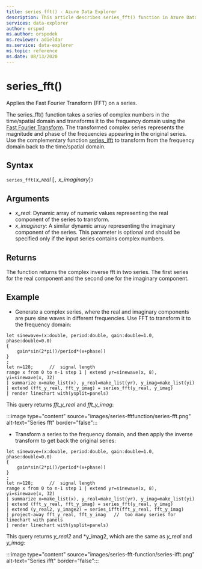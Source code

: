 ```yaml
---
title: series_fft() - Azure Data Explorer
description: This article describes series_fft() function in Azure Data Explorer.
services: data-explorer
author: orspod
ms.author: orspodek
ms.reviewer: adieldar
ms.service: data-explorer
ms.topic: reference
ms.date: 08/13/2020
---
```

# series_fft()

Applies the Fast Fourier Transform (FFT) on a series.  

The series_fft() function takes a series of complex numbers in the time/spatial domain and transforms it to the frequency domain using the [Fast Fourier Transform](https://en.wikipedia.org/wiki/Fast_Fourier_transform). The transformed complex series represents the magnitude and phase of the frequencies appearing in the original series. Use the complementary function [series_ifft](series-ifftfunction.md) to transform from the frequency domain back to the time/spatial domain.

## Syntax

`series_fft(`*x_real* [`,` *x_imaginary*]`)`

## Arguments

* *x_real*: Dynamic array of numeric values representing the real component of the series to transform.
* *x_imaginary*: A similar dynamic array representing the imaginary component of the series. This parameter is optional and should be specified only if the input series contains complex numbers.

## Returns

The function returns the complex inverse fft in two series. The first series for the real component and the second one for the imaginary component.

## Example

* Generate a complex series, where the real and imaginary components are pure sine waves in different frequencies. Use FFT to transform it to the frequency domain:

<!-- csl: https://help.kusto.windows.net:443/Samples -->
```kusto
let sinewave=(x:double, period:double, gain:double=1.0, phase:double=0.0)
{
    gain*sin(2*pi()/period*(x+phase))
}
;
let n=128;      //  signal length
range x from 0 to n-1 step 1 | extend yr=sinewave(x, 8), yi=sinewave(x, 32)
| summarize x=make_list(x), y_real=make_list(yr), y_imag=make_list(yi)
| extend (fft_y_real, fft_y_imag) = series_fft(y_real, y_imag)
| render linechart with(ysplit=panels)
```

This query returns *fft_y_real* and *fft_y_imag*:  

:::image type="content" source="images/series-fftfunction/series-fft.png" alt-text="Series fft" border="false":::

* Transform a series to the frequency domain, and then apply the inverse transform to get back the original series:

<!-- csl: https://help.kusto.windows.net:443/Samples -->
```kusto
let sinewave=(x:double, period:double, gain:double=1.0, phase:double=0.0)
{
    gain*sin(2*pi()/period*(x+phase))
}
;
let n=128;      //  signal length
range x from 0 to n-1 step 1 | extend yr=sinewave(x, 8), yi=sinewave(x, 32)
| summarize x=make_list(x), y_real=make_list(yr), y_imag=make_list(yi)
| extend (fft_y_real, fft_y_imag) = series_fft(y_real, y_imag)
| extend (y_real2, y_image2) = series_ifft(fft_y_real, fft_y_imag)
| project-away fft_y_real, fft_y_imag   //  too many series for linechart with panels
| render linechart with(ysplit=panels)
```

This query returns *y_real2* and *y_imag2, which are the same as *y_real* and *y_imag*:  

:::image type="content" source="images/series-fft-function/series-ifft.png" alt-text="Series ifft" border="false":::
